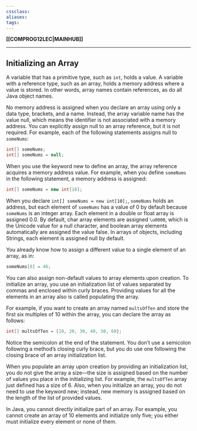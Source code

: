```yaml
---
cssclass:
aliases:
tags:
---
```

**[[COMPROG12LEC|MAINHUB]]**

---
## Initializing an Array
A variable that has a primitive type, such as `int`, holds a value. A variable with a reference type, such as an array, holds a memory address where a value is stored. In other words, array names contain references, as do all Java object names. 

No memory address is assigned when you declare an array using only a data type, brackets, and a name. Instead, the array variable name has the value null, which means the identifier is not associated with a memory address. You can explicitly assign null to an array reference, but it is not required. For example, each of the following statements assigns null to `someNums`:
```java
int[] someNums;  
int[] someNums = null;  
```
When you use the keyword new to define an array, the array reference acquires a memory address value. For example, when you define `someNums` in the following statement, a memory address is assigned:
```java
int[] someNums = new int[10];
```
When you declare `int[] someNums = new int[10];`, `someNums` holds an address, but each element of `someNums` has a value of 0 by default because `someNums` is an integer array. Each element in a double or float array is assigned 0.0. By default, char array elements are assigned `\u0000`, which is the Unicode value for a null character, and boolean array elements automatically are assigned the value false. In arrays of objects, including Strings, each element is assigned null by default.

You already know how to assign a different value to a single element of an array, as in:
```java
someNums[0] = 46;
```
You can also assign non-default values to array elements upon creation. To initialize an array, you use an initialization list of values separated by commas and enclosed within curly braces. Providing values for all the elements in an array also is called populating the array. 

For example, if you want to create an array named `multsOfTen` and store the first six multiples of 10 within the array, you can declare the array as follows:
```java
int[] multsOfTen = {10, 20, 30, 40, 50, 60};
```
Notice the semicolon at the end of the statement. You don’t use a semicolon following a method’s closing curly brace, but you do use one following the closing brace of an array initialization list.

When you populate an array upon creation by providing an initialization list, you do not give the array a size—the size is assigned based on the number of values you place in the initializing list. For example, the `multsOfTen` array just defined has a size of 6. Also, when you initialize an array, you do not need to use the keyword new; instead, new memory is assigned based on the length of the list of provided values.

In Java, you cannot directly initialize part of an array. For example, you cannot create an array of 10 elements and initialize only five; you either must initialize every element or none of them.
